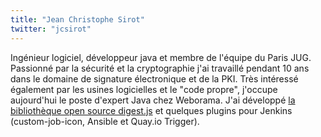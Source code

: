 ```yaml
---
title: "Jean Christophe Sirot"
twitter: "jcsirot"
---
```


Ingénieur logiciel, développeur java et membre de l'équipe du Paris JUG.
Passionné par la sécurité et la cryptographie j'ai travaillé pendant 10
ans dans le domaine de signature électronique et de la PKI. Très
intéressé également par les usines logicielles et le "code propre",
j'occupe aujourd'hui le poste d'expert Java chez Weborama. J'ai
développé [la bibliothèque open source digest.js](https://github.com/jcsirot/digest.js)
et quelques plugins pour Jenkins (custom-job-icon, Ansible et Quay.io Trigger).
